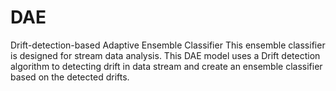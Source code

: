 # DAE
Drift-detection-based Adaptive Ensemble Classifier
This ensemble classifier is designed for stream data analysis. 
This DAE model uses a Drift detection algorithm to detecting drift in data stream and create an ensemble classifier based on the detected drifts.
